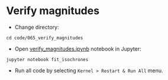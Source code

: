 # Verify magnitudes

* Change directory:

```
cd code/065_verify_magnitudes
```

* Open [verify_magnitudes.ipynb](verify_magnitudes.ipynb) notebook in Jupyter:

```
jupyter notebook fit_isochrones
```
* Run all code by selecting `Kernel > Restart & Run All` menu.
